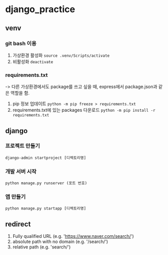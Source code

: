# django_practice

## venv

### git bash 이용

1. 가상환경 활성화 `source .venv/Scripts/activate`
2. 비활성화 `deactivate`

### requirements.txt

-> 다른 가상환경에서도 package를 쓰고 싶을 때, express에서 package.json과 같은 역할을 함.

1. pip 정보 업데이트 `python -m pip freeze > requirements.txt`
2. requirements.txt에 있는 packages 다운로드 `python -m pip install -r requirements.txt`

## django

### 프로젝트 만들기

`django-admin startproject [디렉토리명]`

### 개발 서버 시작

`python manage.py runserver (포트 번호)`

### 앱 만들기

`python manage.py startapp [디렉토리명]`

## redirect

1. Fully qualified URL (e.g. 'https://www.naver.com/search/')
2. absolute path with no domain (e.g. '/search/')
3. relative path (e.g. 'search/')
